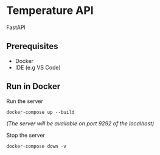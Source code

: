 # Temperature API

FastAPI 

## Prerequisites
- Docker
- IDE (e.g VS Code)

## Run in Docker

Run the server
```
docker-compose up --build
```
*(The server will be available on port 9292 of the localhost)*

Stop the server
```
docker-compose down -v
```

